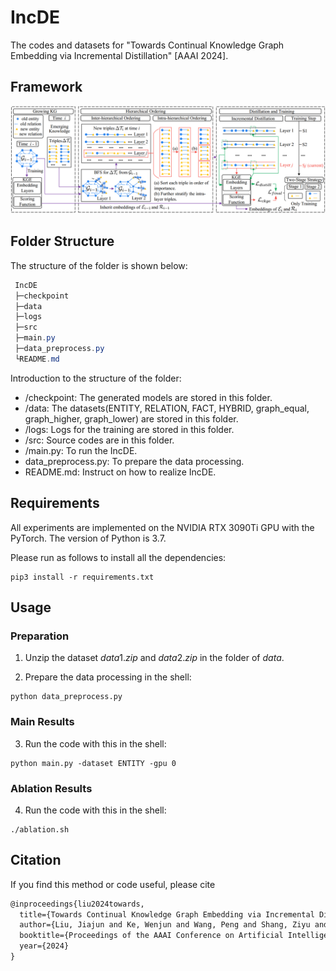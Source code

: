 # IncDE

The codes and datasets for "Towards Continual Knowledge Graph Embedding via Incremental Distillation" [AAAI 2024]. 

## Framework

![image-20240417104607874](README.assets/framework.png)

## Folder Structure

The structure of the folder is shown below:

```csharp
 IncDE
 ├─checkpoint
 ├─data
 ├─logs
 ├─src
 ├─main.py
 ├─data_preprocess.py
 └README.md
```

Introduction to the structure of the folder:

- /checkpoint: The generated models are stored in this folder.
- /data: The datasets(ENTITY, RELATION, FACT, HYBRID, graph_equal, graph_higher, graph_lower) are stored in this folder.
- /logs: Logs for the training are stored in this folder.
- /src: Source codes are in this folder.
- /main.py: To run the IncDE.
- data_preprocess.py: To prepare the data processing.
- README.md: Instruct on how to realize IncDE.

## Requirements

All experiments are implemented on the NVIDIA RTX 3090Ti GPU with the PyTorch. The version of Python is 3.7.

Please run as follows to install all the dependencies:

```shell
pip3 install -r requirements.txt
```

## Usage

### Preparation

1. Unzip the dataset $data1.zip$ and $data2.zip$ in the folder of $data$.

2. Prepare the data processing in the shell:

```shell
python data_preprocess.py
```

### Main Results

3. Run the code with this in the shell:

```shell
python main.py -dataset ENTITY -gpu 0
```

### Ablation Results

4. Run the code with this in the shell:

```shell
./ablation.sh
```

## Citation

If you find this method or code useful, please cite

```latex
@inproceedings{liu2024towards,
  title={Towards Continual Knowledge Graph Embedding via Incremental Distillation},
  author={Liu, Jiajun and Ke, Wenjun and Wang, Peng and Shang, Ziyu and Gao, Jinhua and Li, Guozheng and Ji, Ke and Liu, Yanhe},
  booktitle={Proceedings of the AAAI Conference on Artificial Intelligence},
  year={2024}
}
```
